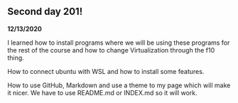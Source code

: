 ## Second day 201! 
**12/13/2020**


I learned how to install programs where we will be using these programs for the rest of the course and how to change Virtualization through the f10 thing.

How to connect ubuntu with WSL and how to install some features.

How to use GitHub, Markdown and use a theme to my page which will make it nicer. We have to use README.md or INDEX.md so it will work.